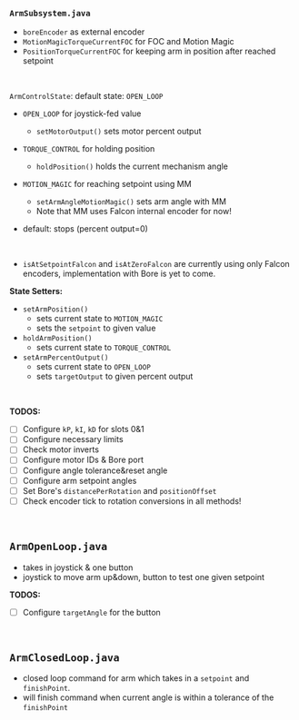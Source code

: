 ### `ArmSubsystem.java`
- `boreEncoder` as external encoder
- `MotionMagicTorqueCurrentFOC` for FOC and Motion Magic
- `PositionTorqueCurrentFOC` for keeping arm in position after reached setpoint

<br>

`ArmControlState`:
default state: `OPEN_LOOP`
- `OPEN_LOOP` for joystick-fed value
    - `setMotorOutput()` sets motor percent output

- `TORQUE_CONTROL` for holding position
    - `holdPosition()` holds the current mechanism angle

- `MOTION_MAGIC` for reaching setpoint using MM
    - `setArmAngleMotionMagic()` sets arm angle with MM
    - Note that MM uses Falcon internal encoder for now!

- default: stops (percent output=0)

<br>

- `isAtSetpointFalcon` and `isAtZeroFalcon` are currently using only Falcon encoders, implementation with Bore is yet to come.

**State Setters:**
- `setArmPosition()`
    - sets current state to `MOTION_MAGIC` 
    - sets the `setpoint` to given value
- `holdArmPosition()`
    - sets current state to `TORQUE_CONTROL`
- `setArmPercentOutput()`
    - sets current state to `OPEN_LOOP`
    - sets `targetOutput` to given percent output

<br>

**TODOS:**
- [ ] Configure `kP`, `kI`, `kD` for slots 0&1
- [ ] Configure necessary limits
- [ ] Check motor inverts
- [ ] Configure motor IDs & Bore port
- [ ] Configure angle tolerance&reset angle
- [ ] Configure arm setpoint angles
- [ ] Set Bore's `distancePerRotation` and `positionOffset`
- [ ] Check encoder tick to rotation conversions in all methods!

<br>

## `ArmOpenLoop.java`
- takes in joystick & one button
- joystick to move arm up&down, button to test one given setpoint

**TODOS:**
- [ ] Configure `targetAngle` for the button

<br>

## `ArmClosedLoop.java`
- closed loop command for arm which takes in a `setpoint` and `finishPoint`.
- will finish command when current angle is within a tolerance of the `finishPoint`
